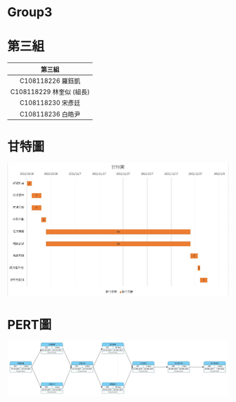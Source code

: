 # Group3

# 第三組

| 第三組|
|:--------------:|
|C108118226 羅鈺凱|
|C108118229 林奎似 (組長)|
|C108118230 宋彥廷|
|C108118236 白皓尹|

# 甘特圖
![fin1](fin1.jpeg "甘特圖")
# PERT圖
![fin2](fin2.jpeg "PERT圖")
